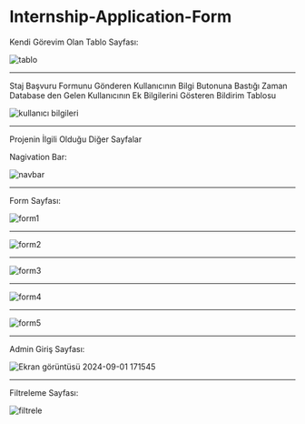 # Internship-Application-Form

Kendi Görevim Olan Tablo Sayfası:

![tablo](https://github.com/user-attachments/assets/0fd6007e-3375-446f-b5e6-eb877ef3b691)

<hr>

Staj Başvuru Formunu Gönderen Kullanıcının Bilgi Butonuna Bastığı Zaman Database den Gelen Kullanıcının Ek Bilgilerini Gösteren Bildirim Tablosu

![kullanıcı bilgileri](https://github.com/user-attachments/assets/7d0032f7-49ab-4a66-adcf-83ad7b1eb7c4)


<hr>





Projenin İlgili Olduğu Diğer Sayfalar 

Nagivation Bar:


![navbar](https://github.com/user-attachments/assets/9317c3e3-6caf-4cdb-99b8-7d092d1bfe2c)

<hr>

Form Sayfası:


![form1](https://github.com/user-attachments/assets/6dcf1bc5-a3ac-46ee-bc17-f50d7d9b00be)

<hr>

![form2](https://github.com/user-attachments/assets/10d555e5-5900-4698-8cfe-99615e450502)
<hr>


![form3](https://github.com/user-attachments/assets/3ee46853-d938-4fb3-9444-ec771f10571b)
<hr>


![form4](https://github.com/user-attachments/assets/3f7cd1f8-12f2-4ec9-907b-297114238c0f)
<hr>


![form5](https://github.com/user-attachments/assets/fb2e9e77-2a1e-4c27-a150-7ca822219f76)
<hr>

Admin Giriş Sayfası:

![Ekran görüntüsü 2024-09-01 171545](https://github.com/user-attachments/assets/c7f07d24-3a0a-41a5-b8ad-cdcf3c40a0d9)


<hr>

Filtreleme Sayfası:



![filtrele](https://github.com/user-attachments/assets/32ca6cfd-e309-429a-b837-3b7ede8086e0)
